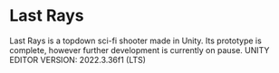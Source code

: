 # Last Rays
Last Rays is a topdown sci-fi shooter made in Unity. Its prototype is complete, however further development is currently on pause. 
UNITY EDITOR VERSION: 2022.3.36f1 (LTS)
